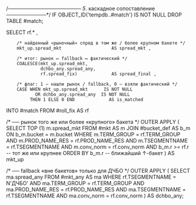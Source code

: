 /*────────────────────  5*. каскадное сопоставление  ───────────*/
IF OBJECT_ID('tempdb..#match') IS NOT NULL DROP TABLE #match;

SELECT
        rf.* ,

        /* найденный «рыночный» спред в том же / более крупном бакете */
        mkt_up.spread_mkt                   AS spread_mkt ,

        /* итог: рынок ↦ fallback ↦ фактический */
        COALESCE(mkt_up.spread_mkt,
                 dchbo_any.spread_any,
                 rf.spread_fix)             AS spread_final ,

        /* флаг: 1 — нашли рынок / fallback, 0 — взяли фактический */
        CASE WHEN mkt_up.spread_mkt      IS NOT NULL
               OR dchbo_any.spread_any  IS NOT NULL
             THEN 1 ELSE 0 END             AS is_matched
INTO    #match
FROM    #roll_fix            AS rf

/* ── рынок того же или более «крупного» бакета */
OUTER APPLY (
        SELECT TOP (1) m.spread_mkt
        FROM   #mkt        AS m
        JOIN   #bucket_def AS b_m ON b_m.bucket = m.bucket
        WHERE  m.TERM_GROUP     = rf.TERM_GROUP
          AND  m.PROD_NAME_RES  = rf.PROD_NAME_RES
          AND  m.TSEGMENTNAME   = rf.TSEGMENTNAME
          AND  m.conv_norm      = rf.conv_norm
          AND  b_m.r            >= rf.r       -- тот же или крупнее
        ORDER  BY b_m.r                      -- ближайший ↑-бакет
) AS mkt_up

/* ── fallback «вне бакетов» только для ДЧБО */
OUTER APPLY (
        SELECT ma.spread_any
        FROM   #mkt_any AS ma
        WHERE  rf.TSEGMENTNAME  = N'ДЧБО'
          AND  ma.TERM_GROUP    = rf.TERM_GROUP
          AND  ma.PROD_NAME_RES = rf.PROD_NAME_RES
          AND  ma.TSEGMENTNAME  = rf.TSEGMENTNAME
          AND  ma.conv_norm     = rf.conv_norm
) AS dchbo_any;
